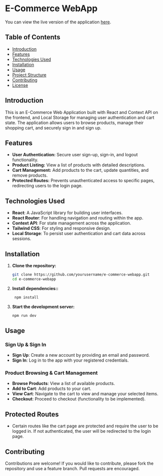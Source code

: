 # E-Commerce WebApp

You can view the live version of the application [here](https://ecommerce-react-mocha-gamma.vercel.app).

## Table of Contents
- [Introduction](#introduction)
- [Features](#features)
- [Technologies Used](#technologies-used)
- [Installation](#installation)
- [Usage](#usage)
- [Project Structure](#project-structure)
- [Contributing](#contributing)
- [License](#license)

## Introduction
This is an E-Commerce Web Application built with React and Context API on the frontend, and Local Storage for managing user authentication and cart state. The application allows users to browse products, manage their shopping cart, and securely sign in and sign up.

## Features
- **User Authentication:** Secure user sign-up, sign-in, and logout functionality.
- **Product Listing:** View a list of products with detailed descriptions.
- **Cart Management:** Add products to the cart, update quantities, and remove products.
- **Protected Routes:** Prevents unauthenticated access to specific pages, redirecting users to the login page.

## Technologies Used
- **React**: A JavaScript library for building user interfaces.
- **React Router**: For handling navigation and routing within the app.
- **Context API**: For state management across the application.
- **Tailwind CSS**: For styling and responsive design.
- **Local Storage**: To persist user authentication and cart data across sessions.

## Installation

1. **Clone the repository:**
   ```bash
   git clone https://github.com/yourusername/e-commerce-webapp.git
   cd e-commerce-webapp

2. **Install dependencies::**
   ```bash
    npm install

3. **Start the development server:**
   ```bash
   npm run dev

## Usage
### Sign Up & Sign In
- **Sign Up**: Create a new account by providing an email and password.
- **Sign In**: Log in to the app with your registered credentials.
### Product Browsing & Cart Management
- **Browse Products**: View a list of available products.
- **Add to Cart**: Add products to your cart.
- **View Cart**: Navigate to the cart to view and manage your selected items.
- **Checkout**: Proceed to checkout (functionality to be implemented).


## Protected Routes

- Certain routes like the cart page are protected and require the user to be logged in. If not authenticated, the user will be redirected to the login page.


## Contributing

Contributions are welcome! If you would like to contribute, please fork the repository and use a feature branch. Pull requests are encouraged.

